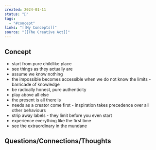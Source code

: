 ```yaml
---
created: 2024-01-11
status: "🔴"
tags:
  - "#concept"
links: "[[My Concepts]]"
source: "[[The Creative Act]]"
---
```

## Concept
- start from pure childlike place
- see things as they actually are
- assume we know nothing
- the impossible becomes accessible when we do not know the limits - barricade of knowledge
- be radically honest, pure authenticity
- play above all else
- the present is all there is
- needs as a creator come first - inspiration takes precedence over all other behaviours
- strip away labels - they limit before you even start
- experience everything like the first time
- see the extraordinary in the mundane
## Questions/Connections/Thoughts